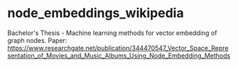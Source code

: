 # node_embeddings_wikipedia
Bachelor's Thesis - Machine learning methods for vector embedding of graph nodes.
Paper: https://www.researchgate.net/publication/344470547_Vector_Space_Representation_of_Movies_and_Music_Albums_Using_Node_Embedding_Methods
